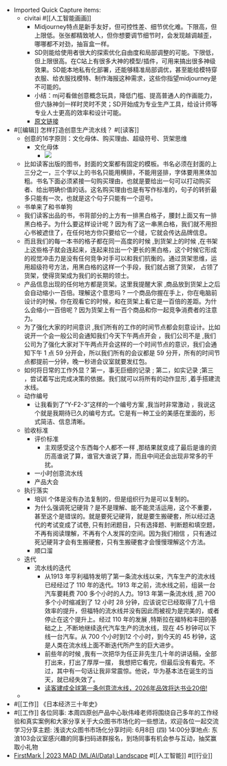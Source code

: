 - Imported Quick Capture items:
    - civitai  #[[人工智能画画]]
        - Midjourney特点是新手友好，但可控性差、细节优化难。下限高，但上限低。张张都精致唬人，但你想要调节细节时，会发现越调越歪，哪哪都不对劲，抽盲盒一样。
        - SD则能给使用者很大的探索优化自由度和局部调整的可能。下限低，但上限很高。在C站上有很多大神的模型/插件，可用来搞出很多神级效果。SD能本地私有化部署，还能够精准局部调优，甚至能给模特穿衣服、给衣服找模特、制作海报这种需求，这些你指望midjourney是不可能的。
        - 小结：mj可看做创意概念玩具，降低门槛、提高普通人的作画能力，但六脉神剑一样时灵时不灵；SD开始成为专业生产工具，给设计师等专业人士更高的效率和设计可能。
        - [原文链接](https://www.zhihu.com/search?type=content&q=civitai)
- #[[编辑]] 怎样打造创意生产流水线？ #[[读客]]
    - 创意的16字原则：文化母体、购买理由、超级符号、货架思维
        - 文化母体
            - ![](https://firebasestorage.googleapis.com/v0/b/firescript-577a2.appspot.com/o/imgs%2Fapp%2Fxinyiheng%2Fw9mUwukXXM.png?alt=media&token=47a3b723-ec23-4f23-9d5f-45eb600e7370)
    - 比如读客出版的图书，封面的文案都有固定的模板。书名必须在封面的上三分之一，三个字以上的书名只能用横排，不能用竖排，字体要用黑体加粗。书名下面必须紧接一句购买理由，也就是要给出一句可以打动购买者、给出明确价值的话。这名购买理由也是有写作标准的，句子的转折最多只能有一次，也就是这个句子只能有一个逗号。
    - 书单来了和书单狗
    - 我们读客出品的书，书背部分的上方有一排黑白格子，腰封上面又有一排黑白格子。为什么要这样设计呢 ? 因为有了这一串黑白格，我们就不用担心书被遮住了，在任何地方你只要给它一个缝，它就会传达品牌信息。
    - 而且我们的每一本书的格子都在同一高度的时候 ,到货架上的时候 ,在书架上这些格子就会连起来，连起来拉出一个更长的黑白格，这个时候它形成的视觉冲击力是没有任何竞争对手可以和我们抗衡的。通过货架思维，运用超级符号方法，用黑白格的这样一个手段，我们就占据了货架， 占领了货架，使得货架成为我们的长期的领士。
    - 产品信息出现的任何地方都是货架。这里我提醒大家 ,商品放到货架上之后会自动缩小一百倍。理解这个意思吗 ? 一个商品你握在手上，你在电脑前设计的时候，你在观看它的时候，和在货架上看它是一百倍的差距。为什么会缩小一百倍呢 ? 因为货架上有一百个商品和你一起竞争消费者的注意力。
    - 为了强化大家的时间意识 ,我们所有的工作的时间节点都会刻意设计。比如说开一个会一般公司会通知我们今天下午两点开会 ，我们公司不是 ,我们公司为了强化大家对下午两点开会这样的一个时间节点的意识，我们会通知下午 1 点 59 分开会，所以我们所有的会议都是 59 分开，所有的时间节点都提前一分钟，晚一秒进会议室就要发红包。
    - 如何将日常的工作外显？第一，事无巨细的记录 ; 第二，如实记录 ;第三 ，尝试着写出完成决策的依据。我们就可以将所有的动作显形 ,着手搭建流水线。
    - 动作编号
        - 让我看到了“Y-F2-3”这样的一个编号方案 ,我当时非常激动 ，我说这个就是我期待已久的编号方式。它是有一种工业的美感在里面的，形式简洁、信息清晰。
    - 验收标准
        - 评价标准
            - 主观感受这个东西每个人都不一样 ,那结果就变成了最后是谁的资历高谁说了算，谁官大谁说了算，而且中间还会出现非常多的干扰。
        - 一小时创意流水线
        - 产品大会
    - 执行落实
        - 培训 个体是没有办法复制的，但是组织行为是可以复制的。
        - 为什么强调死记硬背？是不是理解、能不能灵活运用，这个不重要，甚至这个是错误的。就是要死记硬背，就是要生搬硬套，所以经过迭代的考试变成了试卷, 只有封闭题目，只有选择题、判断题和填空题，不再有阅读理解，不再有个人发挥的空间。因为我们相信 ，只有通过死记硬背才会有生搬硬套，只有生搬硬套才会慢慢理解这个方法。
        - 顺口溜
    - 迭代
        - 流水线的迭代
            - 从1913 年亨利福特发明了第一条流水线以来，汽车生产的流水线已经经过了 110 年的迭代。1913 年之前，流水线之前，组装一台汽车要耗费 700 多个小时的人力。1913 年第一条流水线 ,把 700 多个小时缩减到了 12 小时 28 分钟，应该说它已经取得了几十倍效率的提升，但福特的流水线并没有因此而被视为是完美的，或者停止在这个提升上。经过 110 年的发展 ,特斯拉在福特和丰田的基础之上 ,不断地继续迭代汽车生产的流水线，现在 45 秒钟可以下线一台汽车。从 700 个小时到12 个小时，到今天的 45 秒钟，这是人类在流水线上面不断迭代所产生的巨大进步。
            - 前些年的时候 ,我有一次把华为任正非先生几十年的讲话稿，全部打出来，打出了厚厚一摆， 我想把它看完，但最后没有看完。不过，其中有一句话让我非常震惊。他说，华为基本法在诞生的当天，就已经失效了。
            - [读客建成全球第一条创意流水线，2026年品效将达书业20倍!](http://www.cptoday.cn/news/detail/14014)
    - 
- #[[工作]] 《日本经济三十年史》
- #[[工作]] 各位同事: 本周四原创产品中心耿伟峰老师将围绕自己多年的工作经验和真实案例和大家分享关于大众图书市场化的一些想法，欢迎各位一起交流学习分享主题: 浅谈大众图书市场化分享时间: 6月8日 (四) 14:00分享地点: 东浪103会议室感兴趣的同事扫码进群报名，到场同事有机会参与互动，抽奖赢取小礼物
- [FirstMark | 2023 MAD (ML/AI/Data) Landscape](https://mad.firstmark.com/) #[[人工智能]] #[[行业]]
